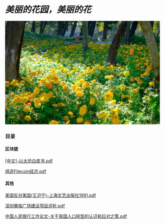 # *美丽的花园，美丽的花*

<img src="./res/images/4dae828a5c42472be38a1c77aaf74456.jpeg" alt="4dae828a5c42472be38a1c77aaf74456" />

### 目录

#### 区块链

[[中文]-以太坊白皮书.pdf][1]

[缔造Filecoin经济.pdf][2]

#### 其他

[美国反对美国(王沪宁)-上海文艺出版社1991.pdf][3]

[深圳赛格广场建设项目评析.pdf][4]

[中国人民银行工作论文-关于我国人口转型的认识和应对之策.pdf][5]






[1]: ./res/books/[中文]-以太坊白皮书.pdf	"[中文]-以太坊白皮书.pdf"
[2]: ./res/books/缔造Filecoin经济.pdf	"缔造Filecoin经济.pdf"
[3]: ./res/books/美国反对美国(王沪宁)-上海文艺出版社1991.pdf	"test2"
[4]: ./res/books/深圳赛格广场建设项目评析.pdf	"深圳赛格广场建设项目评析.pdf"
[5]: ./res/books/中国人民银行工作论文-关于我国人口转型的认识和应对之策.pdf	"中国人民银行工作论文-关于我国人口转型的认识和应对之策.pdf"





